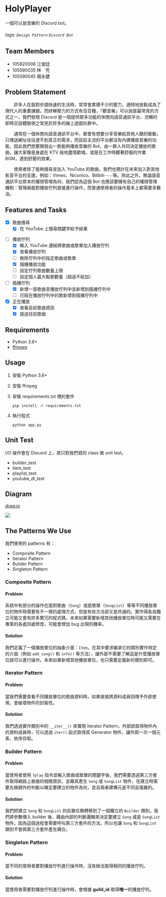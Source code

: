 # HolyPlayer

一個可以放音樂的 Discord bot。

###### tags: `Design Pattern` `Discord Bot`

## Team Members

- 105820006 江俊廷
- 105590035 林　凭
- 105590045 楊永健

## Problem Statement

&emsp;&emsp;許多人在面對步調快速的生活時，常常會累積不少的壓力，適時地放鬆成為了現代人的重要課題。而紓解壓力的方式有百百種，「聽音樂」可以說是最常見的方式之一。我們發現 Discord 是一個提供眾多功能的休閒向語音通訊平台，流暢的即時交談體驗使之常見於許多的線上遊戲社群中。

&emsp;&emsp;通常在一個休閒向語音通訊平台中，都會有想要分享音樂給其他人聽的衝動，只傳送網址往往達不到真正的需求，而目前主流的平台都沒有內建播放音樂的功能，因此我們想要開發出一款能夠播放音樂的 Bot，由一群人共同決定播放的歌曲，讓大家像是身處在 KTV 般地盡情歡唱，或是在工作時聽著舒服的作業 BGM，達到舒壓的效果。

&emsp;&emsp;使用者除了能夠搜尋並加入 YouTube 的歌曲，我們也預計在未來加入對其他影音平台的支援，例如：Vimeo、Niconico、Bilibili⋯⋯等。除此之外，無論語音通訊平台原本的權限管理為何，我們認為這個 Bot 也應該要擁有自己的權限管理機制：管理員能對播放佇列直接進行操作，而普通使用者的操作基本上都需要多數決。

## Features and Tasks

- [x] 歌曲搜尋
    - [x] 在 YouTube 上搜尋關鍵字給予結果
<!--
- [ ] 權限管理
    - [ ] 管理員所有操作
    - [ ] 只有管理員才能夠編輯播放佇列的模式
    - [ ] 普通使用者刪歌要投票
    - [ ] 普通使用者跳歌要投票
-->
- [ ] 播放佇列
    - [x] 輸入 YouTube 連結將歌曲或歌單加入播放佇列
    - [x] 查看播放佇列
    - [ ] 刪除佇列中的指定歌曲或歌單
    - [x] 隨機播放功能
    - [ ] 設定佇列歌曲數量上限
    - [ ] 設定個人最大點歌數量（超過不給加）

- [ ] 插播佇列
    - [x] 新增一首歌曲至播放佇列中並新增到插播佇列中
    - [ ] 已經在播放佇列中的歌新增到插播佇列中

- [x] 正在播放
    - [x] 查看目前歌曲資訊
    - [x] 跳過目前歌曲

## Requirements

- Python 3.6+
- [ffmpeg](https://ffmpeg.org/)

## Usage

1. 安裝 Python 3.6+
2. 安裝 ffmpeg
3. 安裝 requirements.txt 裡的套件

    ```
    pip install -r requirements.txt
    ```
4. 執行程式

    ```
    python app.py
    ```

## Unit Test

I/O 操作會在 Discord 上，故只對我們寫的 class 做 unit test。
- builder_test
- item_test
- playlist_test
- youtube_dl_test

## Diagram

[draw.io](https://drive.google.com/file/d/1-rCvsJBhQY0WDYrYn_gU33B3nHOqq_ho/view?usp=sharing)

![](https://i.imgur.com/G3eklpl.png)

## The Patterns We Use

我們使用的 patterns 有：

- Composite Pattern
- Iterator Pattern
- Builder Pattern
- Singleton Pattern

### Composite Pattern

#### Problem

系統中有部分的操作在面對歌曲（`Song`）或是歌單（`SongList`）等等不同播放單位的物件時需要有不一樣的處理方式，但是有些方法卻又是共通的。實作得各自獨立可能又會有許多繁冗的程式碼，未來如果需要新增其他播放單位時可能又需要在專案的各處四處修改，可能會增加 bug 出現的機率。

#### Solution

我們定義了一個播放單位的抽象介面：`Item`，在其中要求繼承它的類別實作特定的介面（例如 `add_song()` 和 `info()` 等方法），讓外部不需要了解這是什麼播放單位就可以進行操作。未來如果新增其他播放單位，也只需要定義新的類別即可。

### Iterator Pattern

#### Problem
當我們需要查看不同播放單位的歌曲資料時，如果直接將資料成員回傳予外部使用，會破壞物件的封裝性。

#### Solution
我們透過實作類別中的 `__iter__()` 來實現 Iterator Pattern，外部欲取得物件內的資料成員時，可以透過 `iter()` 函式取得其 Generator 物件，讓外部一次一個元素、依序存取。


### Builder Pattern

#### Problem

當使用者使用 `?play` 指令並輸入歌曲或歌單的關鍵字後，我們需要透過第三方套件取得網路上歌曲的相關資訊，並藉其產生 `Song` 或 `SongList` 物件，在建立時需要先做額外的判斷以確定要建立的物件為何，並且兩者建構元是不同且複雜的。

#### Solution

我們把建立 `Song` 和 `SongList` 的前置任務轉移到了一個獨立的 `Builder` 類別，我們將參數傳入 builder 後，藉由內部的判斷邏輯來決定要建立 `Song` 或是 `SongList` 物件。因為這個過程會需要呼叫第三方套件的方法，所以也讓 `Song` 和 `SongList` 類別不會與第三方套件產生耦合。

### Singleton Pattern

#### Problem

當不同的使用者要對播放佇列進行操作時，沒有辦法取得相同的播放佇列。

#### Solution

當使用者需要對播放佇列進行操作時，會根據 **guild_id** 取得**唯一**的播放佇列。
